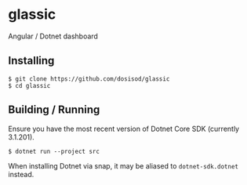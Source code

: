 # glassic

Angular / Dotnet dashboard

## Installing

```
$ git clone https://github.com/dosisod/glassic
$ cd glassic
```

## Building / Running

Ensure you have the most recent version of Dotnet Core SDK (currently 3.1.201).

```
$ dotnet run --project src
```

When installing Dotnet via snap, it may be aliased to `dotnet-sdk.dotnet` instead.
